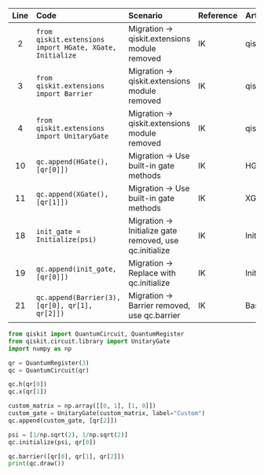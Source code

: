 | Line | Code | Scenario | Reference | Artifact | Refactoring |
| :--: | :--- | :------- | :-------- | :------- | :---------- |
| 2 | `from qiskit.extensions import HGate, XGate, Initialize` | Migration -> qiskit.extensions module removed | IK | qiskit.extensions | `from qiskit.circuit.library import UnitaryGate` |
| 3 | `from qiskit.extensions import Barrier` | Migration -> qiskit.extensions module removed | IK | qiskit.extensions |  |
| 4 | `from qiskit.extensions import UnitaryGate` | Migration -> qiskit.extensions module removed | IK | qiskit.extensions | `from qiskit.circuit.library import UnitaryGate` |
| 10 | `qc.append(HGate(), [qr[0]])` | Migration -> Use built-in gate methods | IK | HGate | `qc.h(qr[0])` |
| 11 | `qc.append(XGate(), [qr[1]])` | Migration -> Use built-in gate methods | IK | XGate | `qc.x(qr[1])` |
| 18 | `init_gate = Initialize(psi)` | Migration -> Initialize gate removed, use qc.initialize | IK | Initialize |  |
| 19 | `qc.append(init_gate, [qr[0]])` | Migration -> Replace with qc.initialize | IK | Initialize | `qc.initialize(psi, qr[0])` |
| 21 | `qc.append(Barrier(3), [qr[0], qr[1], qr[2]])` | Migration -> Barrier removed, use qc.barrier | IK | Barrier | `qc.barrier([qr[0], qr[1], qr[2]])` |

```python
from qiskit import QuantumCircuit, QuantumRegister
from qiskit.circuit.library import UnitaryGate
import numpy as np

qr = QuantumRegister(3)
qc = QuantumCircuit(qr)

qc.h(qr[0])
qc.x(qr[1])

custom_matrix = np.array([[0, 1], [1, 0]])
custom_gate = UnitaryGate(custom_matrix, label="Custom")
qc.append(custom_gate, [qr[2]])

psi = [1/np.sqrt(2), 1/np.sqrt(2)]
qc.initialize(psi, qr[0])

qc.barrier([qr[0], qr[1], qr[2]])
print(qc.draw())
```